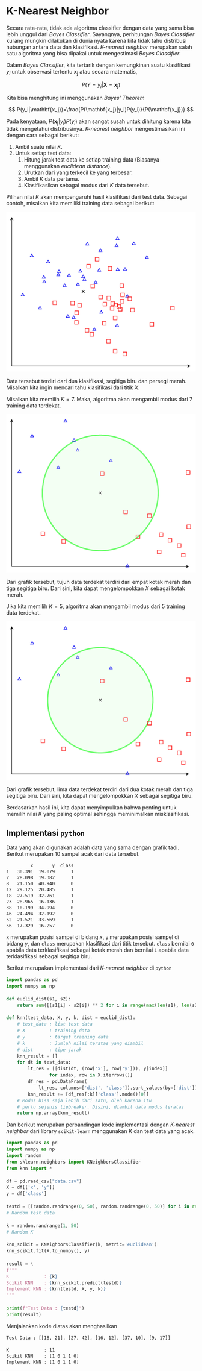 # K-Nearest Neighbor

Secara rata-rata, tidak ada algoritma classifier dengan data yang sama bisa lebih unggul dari *Bayes Classifier*. Sayangnya, perhitungan *Bayes Classifier* kurang mungkin dilakukan di dunia nyata karena kita tidak tahu distribusi hubungan antara data dan klasifikasi. *K-nearest neighbor* merupakan salah satu algoritma yang bisa dipakai untuk mengestimasi *Bayes Classifier*.

Dalam *Bayes Classifier*, kita tertarik dengan kemungkinan suatu klasifikasi $y_i$ untuk observasi tertentu $\mathbf{x_j}$ atau secara matematis, 

$$
P(Y=y_i|\mathbf{X}=\mathbf{x_j})
$$

Kita bisa menghitung ini menggunakan *Bayes' Theorem*

$$
P(y_i|\mathbf{x_j})=\frac{P(\mathbf{x_j}|y_i)P(y_i)}{P(\mathbf{x_j})}
$$

Pada kenyataan, $P(\mathbf{x_j}|y_i)P(y_i)$ akan sangat susah untuk dihitung karena kita tidak mengetahui distribusinya. *K-nearest neighbor* mengestimasikan ini dengan cara sebagai berikut:

 1. Ambil suatu nilai $K$.
 2. Untuk setiap test data:
     1. Hitung jarak test data ke setiap training data (Biasanya menggunakan *euclidean distance*).
     2. Urutkan dari yang terkecil ke yang terbesar.
     3. Ambil $K$ data pertama.
     4. Klasifikasikan sebagai modus dari $K$ data tersebut.

Pilihan nilai $K$ akan mempengaruhi hasil klasifikasi dari test data. Sebagai contoh, misalkan kita memiliki training data sebagai berikut:

![Data](https://raw.githubusercontent.com/malifpy/malifpy.github.io/dev/post/2021-10-20-k-nearest-neighbor/graph1.jpg)

Data tersebut terdiri dari dua klasifikasi, segitiga biru dan persegi merah. Misalkan kita ingin mencari tahu klasifikasi dari titik $X$.

Misalkan kita memilih $K=7$. Maka, algoritma akan mengambil modus dari $7$ training data terdekat.

![Data](https://raw.githubusercontent.com/malifpy/malifpy.github.io/dev/post/2021-10-20-k-nearest-neighbor/graph2.jpg)

Dari grafik tersebut, tujuh data terdekat terdiri dari empat kotak merah dan tiga segitiga biru. Dari sini, kita dapat mengelompokkan $X$ sebagai kotak merah.

Jika kita memilih $K=5$, algoritma akan mengambil modus dari $5$ training data terdekat.

![Data](https://raw.githubusercontent.com/malifpy/malifpy.github.io/dev/post/2021-10-20-k-nearest-neighbor/graph3.jpg)

Dari grafik tersebut, lima data terdekat terdiri dari dua kotak merah dan tiga segitiga biru. Dari sini, kita dapat mengelompokkan $X$ sebagai segitiga biru.

Berdasarkan hasil ini, kita dapat menyimpulkan bahwa penting untuk memilih nilai $K$ yang paling optimal sehingga meminimalkan misklasifikasi.

## Implementasi `python`

Data yang akan digunakan adalah data yang sama dengan grafik tadi. Berikut merupakan 10 sampel acak dari data tersebut.

```
         x       y  class
1   30.391  19.079      1
2   28.098  19.382      1
8   21.150  40.940      0
12  29.125  20.485      1
18  27.519  32.761      1
23  28.965  16.136      1
38  10.199  34.994      0
46  24.494  32.192      0
52  21.521  33.569      1
56  17.329  16.257      0
```

`x` merupakan posisi sampel di bidang $x$, `y` merupakan posisi sampel di bidang $y$, dan `class` merupakan klasifikasi dari titik tersebut. `class` bernilai `0` apabila data terklasifikasi sebagai kotak merah dan bernilai `1` apabila data terklasifikasi sebagai segitiga biru.

Berikut merupakan implementasi dari *K-nearest neighbor* di `python`

```python
import pandas as pd
import numpy as np

def euclid_dist(s1, s2):
    return sum([(s1[i] - s2[i]) ** 2 for i in range(max(len(s1), len(s2)))]) ** 0.5

def knn(test_data, X, y, k, dist = euclid_dist):
    # test_data : list test data
    # X         : training data
    # y         : target training data
    # k         : Jumlah nilai teratas yang diambil
    # dist      : tipe jarak
    knn_result = []
    for dt in test_data:
        lt_res = [[dist(dt, (row['x'], row['y'])), y[index]]
                for index, row in X.iterrows()]
        df_res = pd.DataFrame(
            lt_res, columns=['dist', 'class']).sort_values(by=['dist'])
        knn_result += [df_res[:k]['class'].mode()[0]]
    # Modus bisa saja lebih dari satu, oleh karena itu 
    # perlu sejenis tiebreaker. Disini, diambil data modus teratas
    return np.array(knn_result)
```

Dan berikut merupakan perbandingan kode implementasi dengan *K-nearest neighbor* dari library `scikit-learn` menggunakan $K$ dan test data yang acak.

```python
import pandas as pd
import numpy as np
import random
from sklearn.neighbors import KNeighborsClassifier
from knn import *

df = pd.read_csv("data.csv")
X = df[['x', 'y']]
y = df['class']

testd = [[random.randrange(0, 50), random.randrange(0, 50)] for i in range(5)]
# Random test data

k = random.randrange(1, 50)
# Random K

knn_scikit = KNeighborsClassifier(k, metric='euclidean')
knn_scikit.fit(X.to_numpy(), y)

result = \
f"""
K             : {k}
Scikit KNN    : {knn_scikit.predict(testd)}
Implement KNN : {knn(testd, X, y, k)}
"""

print(f"Test Data : {testd}")
print(result)
```

Menjalankan kode diatas akan menghasilkan

```
Test Data : [[18, 21], [27, 42], [16, 12], [37, 10], [9, 17]]

K             : 11
Scikit KNN    : [1 0 1 1 0]
Implement KNN : [1 0 1 1 0]

```
